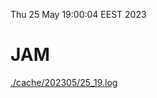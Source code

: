 Thu 25 May 19:00:04 EEST 2023
# JAM
<a href='./cache/202305/25_19.log'>./cache/202305/25_19.log</a>
